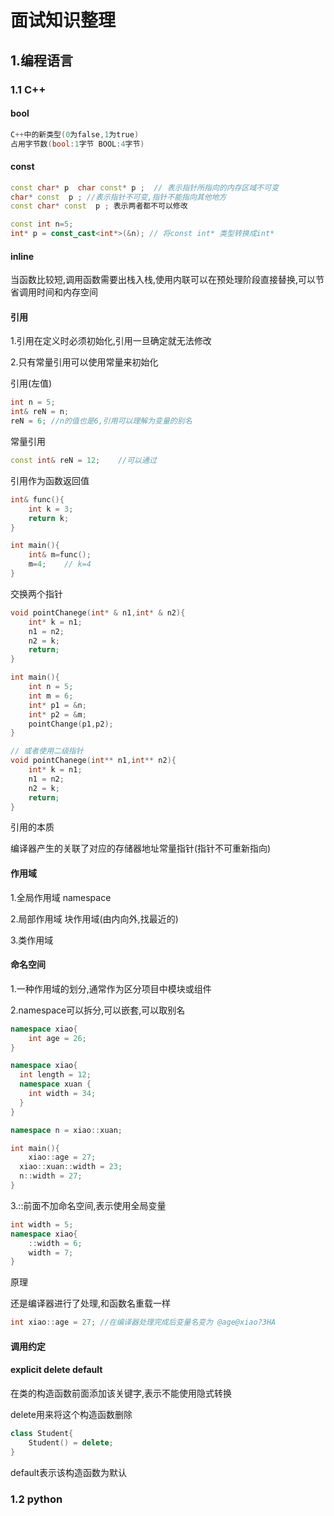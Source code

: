# 面试知识整理

## 1.编程语言

### 1.1 C++

#### bool

```c++
C++中的新类型(0为false,1为true)
占用字节数(bool:1字节 BOOL:4字节)
```

#### const

```c++
const char* p  char const* p ;	// 表示指针所指向的内存区域不可变
char* const  p ; //表示指针不可变,指针不能指向其他地方
const char* const  p ; 表示两者都不可以修改

const int n=5;
int* p = const_cast<int*>(&n); // 将const int* 类型转换成int*
```

#### inline

当函数比较短,调用函数需要出栈入栈,使用内联可以在预处理阶段直接替换,可以节省调用时间和内存空间

#### 引用

1.引用在定义时必须初始化,引用一旦确定就无法修改

2.只有常量引用可以使用常量来初始化

引用(左值)

```c++
int n = 5;
int& reN = n;
reN = 6; //n的值也是6,引用可以理解为变量的别名
```

常量引用

```c++
const int& reN = 12;	//可以通过
```

引用作为函数返回值

```c++
int& func(){
	int k = 3;
	return k;
}

int main(){
	int& m=func();
	m=4;	// k=4
}
```

交换两个指针

```c++
void pointChanege(int* & n1,int* & n2){
	int* k = n1;
	n1 = n2;
	n2 = k;
	return;
}

int main(){
	int n = 5;
	int m = 6;
	int* p1 = &n;
	int* p2 = &m;
	pointChange(p1,p2);
}

// 或者使用二级指针
void pointChanege(int** n1,int** n2){
	int* k = n1;
	n1 = n2;
	n2 = k;
	return;
}
```

引用的本质

编译器产生的关联了对应的存储器地址常量指针(指针不可重新指向)

#### 作用域

1.全局作用域 namespace

2.局部作用域 块作用域(由内向外,找最近的)

3.类作用域

#### 命名空间

1.一种作用域的划分,通常作为区分项目中模块或组件

2.namespace可以拆分,可以嵌套,可以取别名

```c++
namespace xiao{
	int age = 26;
}

namespace xiao{
  int length = 12;
  namespace xuan {
    int width = 34;
  }
}

namespace n = xiao::xuan;

int main(){
	xiao::age = 27;
  xiao::xuan::width = 23;
  n::width = 27;
}
```

3.::前面不加命名空间,表示使用全局变量

```c++
int width = 5;
namespace xiao{
	::width = 6;
	width = 7;
}
```

原理

还是编译器进行了处理,和函数名重载一样

```c++
int xiao::age = 27;	//在编译器处理完成后变量名变为 @age@xiao?3HA
```

#### 调用约定



#### explicit delete default

在类的构造函数前面添加该关键字,表示不能使用隐式转换

delete用来将这个构造函数删除

```c++
class Student{
	Student() = delete;
}
```

default表示该构造函数为默认

### 1.2 python













